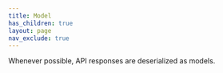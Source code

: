 ```yaml
---
title: Model
has_children: true
layout: page
nav_exclude: true
---
```


Whenever possible, API responses are deserialized as models.